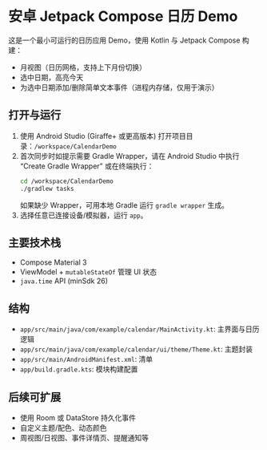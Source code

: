 # 安卓 Jetpack Compose 日历 Demo

这是一个最小可运行的日历应用 Demo，使用 Kotlin 与 Jetpack Compose 构建：
- 月视图（日历网格，支持上下月份切换）
- 选中日期，高亮今天
- 为选中日期添加/删除简单文本事件（进程内存储，仅用于演示）

## 打开与运行
1. 使用 Android Studio (Giraffe+ 或更高版本) 打开项目目录：`/workspace/CalendarDemo`
2. 首次同步时如提示需要 Gradle Wrapper，请在 Android Studio 中执行 “Create Gradle Wrapper” 或在终端执行：
   ```bash
   cd /workspace/CalendarDemo
   ./gradlew tasks
   ```
   如果缺少 Wrapper，可用本地 Gradle 运行 `gradle wrapper` 生成。
3. 选择任意已连接设备/模拟器，运行 `app`。

## 主要技术栈
- Compose Material 3
- ViewModel + `mutableStateOf` 管理 UI 状态
- `java.time` API (minSdk 26)

## 结构
- `app/src/main/java/com/example/calendar/MainActivity.kt`: 主界面与日历逻辑
- `app/src/main/java/com/example/calendar/ui/theme/Theme.kt`: 主题封装
- `app/src/main/AndroidManifest.xml`: 清单
- `app/build.gradle.kts`: 模块构建配置

## 后续可扩展
- 使用 Room 或 DataStore 持久化事件
- 自定义主题/配色、动态颜色
- 周视图/日视图、事件详情页、提醒通知等